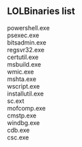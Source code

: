 ## LOLBinaries list


powershell.exe <br>
psexec.exe <br>
bitsadmin.exe <br>
regsvr32.exe <br>
certutil.exe <br>
msbuild.exe  <br>
wmic.exe  <br>
mshta.exe  <br>
wscript.exe <br>
installutil.exe <br>
sc.ext <br>
mofcomp.exe  <br>
cmstp.exe <br>
windbg.exe  <br>
cdb.exe <br>
csc.exe <br>

